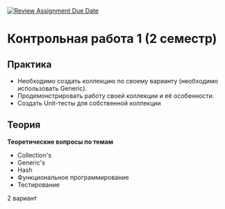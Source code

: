 [![Review Assignment Due Date](https://classroom.github.com/assets/deadline-readme-button-24ddc0f5d75046c5622901739e7c5dd533143b0c8e959d652212380cedb1ea36.svg)](https://classroom.github.com/a/hIOgS3xq)
# Контрольная работа 1 (2 семестр)

## Практика

* Необходимо создать коллекцию по своему варианту (необходимо использовать Generic).
* Продемонстрировать работу своей коллекции и её особенности.
* Создать Unit-тесты для собственной коллекции

 ## Теория

**Теоретические вопросы по темам**
* Collection's
* Generic's
* Hash
* Функциональное программирование
* Тестирование

2 вариант